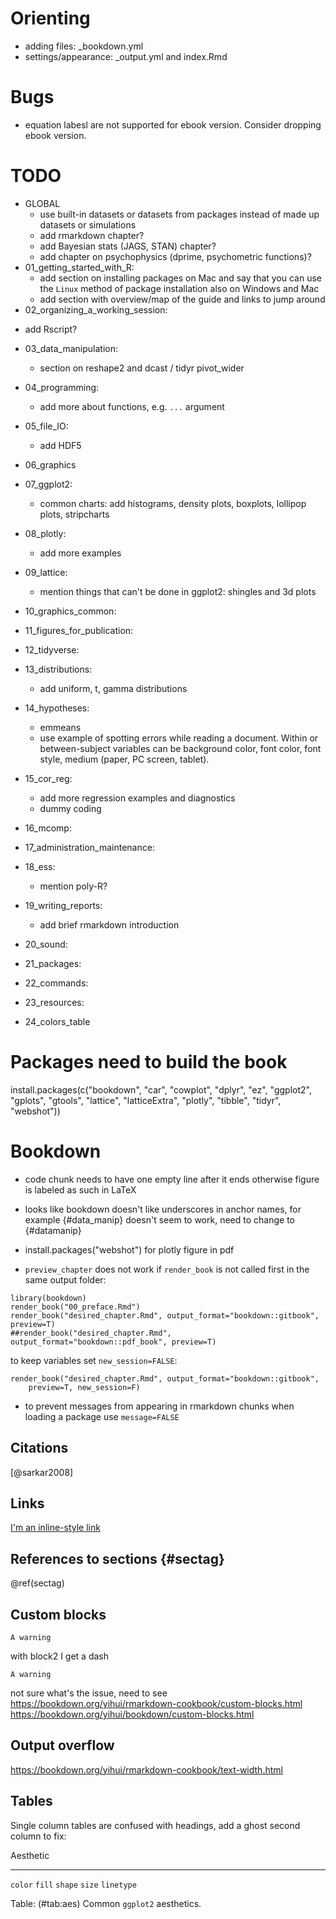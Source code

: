 # Orienting

- adding files: _bookdown.yml
- settings/appearance: _output.yml and index.Rmd

# Bugs

- equation labesl are not supported for ebook version. Consider dropping ebook version.

# TODO

- GLOBAL
  * use built-in datasets or datasets from packages instead of made up datasets or simulations
  * add rmarkdown chapter?
  * add Bayesian stats (JAGS, STAN) chapter?
  * add chapter on psychophysics (dprime, psychometric functions)?
- 01_getting_started_with_R:
  * add section on installing packages on Mac and say that you can use the `Linux` method of package installation also on Windows and Mac
  * add section with overview/map of the guide and links to jump around
- 02_organizing_a_working_session:
 * add Rscript?
- 03_data_manipulation:
  * section on reshape2 and dcast / tidyr pivot_wider
- 04_programming:
  * add more about functions, e.g. `...` argument
- 05_file_IO:
  * add HDF5
- 06_graphics

- 07_ggplot2:
  * common charts: add histograms, density plots, boxplots, lollipop plots, stripcharts
- 08_plotly:
  * add more examples
- 09_lattice:
  * mention things that can't be done in ggplot2: shingles and 3d plots
- 10_graphics_common:

- 11_figures_for_publication:

- 12_tidyverse:

- 13_distributions:
  * add uniform, t, gamma distributions
- 14_hypotheses:
  * emmeans
  * use example of spotting errors while reading a document. Within or between-subject variables can be background color, font color, font style, medium (paper, PC screen, tablet).
- 15_cor_reg:
  * add more regression examples and diagnostics
  * dummy coding
- 16_mcomp:

- 17_administration_maintenance:

- 18_ess:
  * mention poly-R?
- 19_writing_reports:
  * add brief rmarkdown introduction

- 20_sound:

- 21_packages:

- 22_commands:

- 23_resources:

- 24_colors_table

  
# Packages need to build the book

install.packages(c("bookdown", "car", "cowplot", "dplyr", "ez", "ggplot2", "gplots", "gtools", "lattice", "latticeExtra", "plotly", "tibble", "tidyr", "webshot"))


# Bookdown 

- code chunk needs to have one empty line after it ends otherwise figure is labeled as such in LaTeX

- looks like bookdown doesn't like underscores in anchor names, for example {#data_manip} doesn't seem to work, need to change to {#datamanip}

- install.packages("webshot") for plotly figure in pdf

- `preview_chapter` does not work if `render_book` is not called first in the same output folder:

```
library(bookdown)
render_book("00_preface.Rmd")
render_book("desired_chapter.Rmd", output_format="bookdown::gitbook", preview=T)
##render_book("desired_chapter.Rmd", output_format="bookdown::pdf_book", preview=T)
```

to keep variables set `new_session=FALSE`:

```
render_book("desired_chapter.Rmd", output_format="bookdown::gitbook", 
	preview=T, new_session=F)
```

- to prevent messages from appearing in rmarkdown chunks when loading a package use `message=FALSE`

## Citations

[@sarkar2008]

## Links

[I'm an inline-style link](https://www.google.com)

## References to sections {#sectag}

\@ref(sectag)

## Custom blocks

```{block, type='rmdwarning'}
A warning
```

with block2 I get a dash 
```{block2, type='rmdwarning'}
A warning
```

not sure what's the issue, need to see 
https://bookdown.org/yihui/rmarkdown-cookbook/custom-blocks.html 
https://bookdown.org/yihui/bookdown/custom-blocks.html

## Output overflow
https://bookdown.org/yihui/rmarkdown-cookbook/text-width.html

## Tables

Single column tables are confused with headings, add a ghost second column to fix:

Aesthetic 
------------- ---
`color`
`fill`
`shape` 
`size`
`linetype`

Table: (\#tab:aes) Common `ggplot2` aesthetics.
